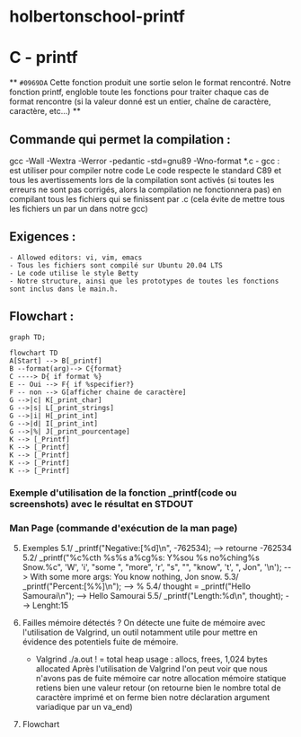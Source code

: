 # holbertonschool-printf
# C - printf
** `#0969DA` Cette  fonction produit une sortie selon le format rencontré. Notre fonction printf, engloble toute les fonctions pour traiter chaque cas de format rencontre (si la valeur donné est un entier, chaîne de caractère, caractère, etc...) **

## Commande qui permet la compilation :
gcc -Wall -Wextra -Werror -pedantic -std=gnu89 -Wno-format *.c
	- gcc : est utiliser pour compiler notre code
Le code respecte le standard C89 et tous les avertissements lors de la compilation sont activés (si toutes les erreurs ne sont pas corrigés, alors la compilation ne fonctionnera pas) en compilant tous les fichiers qui se finissent par .c (cela évite de mettre tous les fichiers un par un dans notre gcc)

## Exigences :
	- Allowed editors: vi, vim, emacs
	- Tous les fichiers sont compilé sur Ubuntu 20.04 LTS
	- Le code utilise le style Betty
	- Notre structure, ainsi que les prototypes de toutes les fonctions sont inclus dans le main.h.

## Flowchart :
```mermaid
graph TD;

flowchart TD
A[Start] --> B[_printf]
B --format(arg)--> C{format}
C ----> D{ if format %}
E -- Oui --> F{ if %specifier?}
F -- non --> G[afficher chaine de caractère]
G -->|c| K[_print_char]
G -->|s| L[_print_strings]
G -->|i| H[_print_int]
G -->|d| I[_print_int]
G -->|%| J[_print_pourcentage]
K --> [_Printf]
K --> [_Printf]
K --> [_Printf]
K --> [_Printf]
K --> [_Printf]
```

### Exemple d'utilisation de la fonction _printf(code ou screenshots) avec le résultat en STDOUT

### Man Page (commande d'exécution de la man page)

5) Exemples
	5.1/ _printf("Negative:[%d]\n", -762534); --> retourne -762534
	5.2/ _printf("%c%cth %s%s a%cg%s: Y%sou %s no%ching%s Snow.%c", 'W', 'i', "some ", "more", 'r', "s", "", "know", 't', ", Jon", '\n'); --> With some more args: You know nothing, Jon snow.
	5.3/ _printf("Percent:[%%]\n"); --> %
	5.4/ thought = _printf("Hello Samourai\n"); --> Hello Samourai
	5.5/ _printf("Length:%d\n", thought); --> Lenght:15


6) Failles mémoire détectés ?
On détecte une fuite de mémoire avec l'utilisation de Valgrind, un outil notamment utile pour mettre en évidence des potentiels fuite de mémoire.

	- Valgrind ./a.out ! = total heap usage : allocs, frees, 1,024 bytes allocated
	Après l'utilisation de Valgrind l'on peut voir que nous n'avons pas de fuite mémoire car notre allocation mémoire statique retiens bien une valeur retour (on retourne bien le nombre total de caractère imprimé et on ferme bien notre déclaration argument variadique par un va_end)


6) Flowchart



